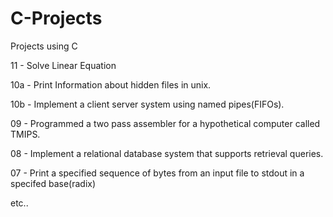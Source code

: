 C-Projects
==========

Projects using C

11 - Solve Linear Equation

10a - Print Information about hidden files in unix.

10b - Implement a client server system using named pipes(FIFOs).

09 - Programmed a two pass assembler for a hypothetical computer called TMIPS. 

08 - Implement a relational database system that supports retrieval queries.

07 - Print a specified sequence of bytes from an input file to stdout in a specifed base(radix)

etc..
